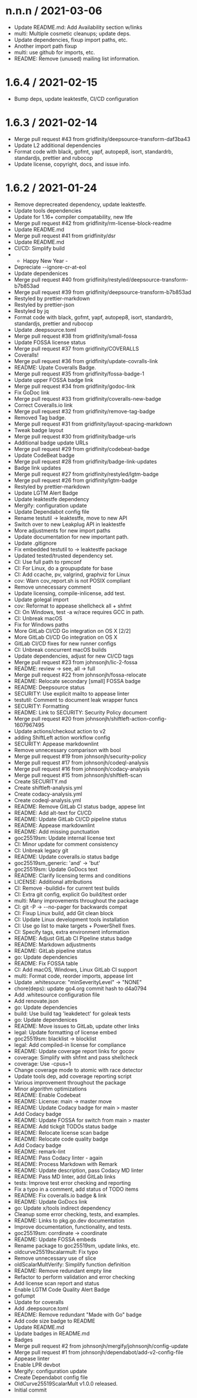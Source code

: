 
n.n.n / 2021-03-06
==================

  * Update README.md: Add Availability section w/links
  * multi: Multiple cosmetic cleanups; update deps.
  * Update dependencies, fixup import paths, etc.
  * Another import path fixup
  * multi: use github for imports, etc.
  * README: Remove (unused) mailing list information.

1.6.4 / 2021-02-15
==================

  * Bump deps, update leaktestfe, CI/CD configuration

1.6.3 / 2021-02-14
==================

  * Merge pull request #43 from gridfinity/deepsource-transform-daf3ba43
  * Update L2 additional dependencies
  * Format code with black, gofmt, yapf, autopep8, isort, standardrb, standardjs, prettier and rubocop
  * Update license, copyright, docs, and issue info.

1.6.2 / 2021-01-24
==================

  * Remove deprecreated dependency, update leaktestfe.
  * Update tools dependencies
  * Update for 1.16+ compiler compatability, new ltfe
  * Merge pull request #42 from gridfinity/rm-license-block-readme
  * Update README.md
  * Merge pull request #41 from gridfinity/dsr
  * Update README.md
  * CI/CD: Simplify build
  * - Happy New Year -
  * Depreciate --ignore-cr-at-eol
  * Update dependenices
  * Merge pull request #40 from gridfinity/restyled/deepsource-transform-b7b853ad
  * Merge pull request #39 from gridfinity/deepsource-transform-b7b853ad
  * Restyled by prettier-markdown
  * Restyled by prettier-json
  * Restyled by jq
  * Format code with black, gofmt, yapf, autopep8, isort, standardrb, standardjs, prettier and rubocop
  * Update .deepsource.toml
  * Merge pull request #38 from gridfinity/small-fossa
  * Update FOSSA license status
  * Merge pull request #37 from gridfinity/COVERALLS
  * Coveralls!
  * Merge pull request #36 from gridfinity/update-covralls-link
  * README: Upate Coveralls Badge.
  * Merge pull request #35 from gridfinity/fossa-badge-1
  * Update upper FOSSA badge link
  * Merge pull request #34 from gridfinity/godoc-link
  * Fix GoDoc link
  * Merge pull request #33 from gridfinity/coveralls-new-badge
  * Correct Coveralls.io link
  * Merge pull request #32 from gridfinity/remove-tag-badge
  * Removed Tag badge.
  * Merge pull request #31 from gridfinity/layout-spacing-markdown
  * Tweak badge layout
  * Merge pull request #30 from gridfinity/badge-urls
  * Additional badge update URLs
  * Merge pull request #29 from gridfinity/codebeat-badge
  * Update CodeBeat badge
  * Merge pull request #28 from gridfinity/badge-link-updates
  * Badge link updates
  * Merge pull request #27 from gridfinity/restyled/lgtm-badge
  * Merge pull request #26 from gridfinity/lgtm-badge
  * Restyled by prettier-markdown
  * Update LGTM Alert Badge
  * Update leaktestfe dependency
  * Mergify: configuration update
  * Update Dependabot config file
  * Rename testutil -> leaktestfe, move to new API
  * Switch over to new Leakplug API in leaktestfe
  * More adjustments for new import paths
  * Update documentation for new important path.
  * Update .gitignore
  * Fix embedded testutil to -> leaktestfe package
  * Updated tested/trusted dependency set.
  * CI: Use full path to rpmconf
  * CI: For Linux, do a groupupdate for base
  * CI: Add ccache, pv, valgrind, graphviz for Linux
  * cov: Warn cov_report.sh is not POSIX compliant
  * Remove unnecessary comment
  * Update licensing, compile-inlicense, add test.
  * Update golegal import
  * cov: Reformat to appease shellcheck all + shfmt
  * CI: On Windows, test -a w/race requires GCC in path.
  * CI: Unbreak macOS
  * Fix for Windows paths
  * More GitLab CI/CD Go integration on OS X [2/2]
  * More GitLab CI/CD Go integration on OS X
  * GitLab CI/CD fixes for new runner configs
  * CI: Unbreak concurrent macOS builds
  * Update dependencies, adjust for new CI/CD tags
  * Merge pull request #23 from johnsonjh/lic-2-fossa
  * README: review -> see, all -> full
  * Merge pull request #22 from johnsonjh/fossa-relocate
  * README: Relocate secondary [small] FOSSA badge
  * README: Deepsource status
  * SECURITY: Use explicit mailto to appease linter
  * testutil: Comment to document leak wrapper funcs
  * SECURITY: Formatting
  * README: Link to SECURITY: Security Policy document
  * Merge pull request #20 from johnsonjh/shiftleft-action-config-1607967495
  * Update actions/checkout action to v2
  * adding ShiftLeft action workflow config
  * SECURITY: Appease markdownlint
  * Remove unnecessary comparison with bool
  * Merge pull request #19 from johnsonjh/security-policy
  * Merge pull request #17 from johnsonjh/codeql-analysis
  * Merge pull request #16 from johnsonjh/codacy-analysis
  * Merge pull request #15 from johnsonjh/shiftleft-scan
  * Create SECURITY.md
  * Create shiftleft-analysis.yml
  * Create codacy-analysis.yml
  * Create codeql-analysis.yml
  * README: Remove GitLab CI status badge, appese lint
  * README: Add alt-text for CI/CD
  * README: Update GitLab CI/CD pipeline status
  * README: Appease markdownlint
  * README: Add missing punctuation
  * goc25519sm: Update internal license text
  * CI: Minor update for comment consistency
  * CI: Unbreak legacy git
  * README: Update coveralls.io status badge
  * goc25519sm_generic: 'and' -> 'but'
  * goc25519sm: Update GoDocs text
  * README: Clarify licensing terms and conditions
  * LICENSE: Additional attributions
  * CI: Remove -buildid= for current test builds
  * CI: Extra git config, explicit Go build/test order
  * multi: Many improvements throughout the package
  * CI: git -P -> --no-pager for backwards compat
  * CI: Fixup Linux build, add Git clean block
  * CI: Update Linux development tools installation
  * CI: Use go list to make targets + PowerShell fixes.
  * CI: Specify tags, extra environment information
  * README: Adjust GitLab CI Pipeline status badge
  * README: Markdown adjustments
  * README: GitLab pipeline status
  * go: Update dependencies
  * README: Fix FOSSA table
  * CI: Add macOS, Windows, Linux GitLab CI support
  * multi: Format code, reorder imports, appease lint
  * Update .whitesource: "minSeverityLevel" -> "NONE"
  * chore(deps): update go4.org commit hash to d4a0794
  * Add .whitesource configuration file
  * Add renovate.json
  * go: Update dependencies
  * build: Use build tag 'leakdetect' for goleak tests
  * go: Update dependenices
  * README: Move issues to GitLab, update other links
  * legal: Update formatting of license embed
  * goc25519sm: blacklist -> blocklist
  * legal: Add compiled-in license for compliance
  * README: Update coverage report links for gocov
  * coverage: Simplify with shfmt and pass shellcheck
  * coverage: Use -cpus=1
  * Change coverage mode to atomic with race detector
  * Update tools dep, add coverage reporting script
  * Various improvement throughout the package
  * Minor algorithm optimizations
  * README: Enable Codebeat
  * README: License: main -> master move
  * README: Update Codacy badge for main > master
  * Add Codacy badge
  * README: Update FOSSA for switch from main > master
  * README: Add tickgit TODOs status badge
  * README: Relocate license scan badge
  * README: Relocate code quality badge
  * Add Codacy badge
  * README: remark-lint
  * README: Pass Codacy linter - again
  * README: Process Markdown with Remark
  * README: Update description, pass Codacy MD linter
  * README: Pass MD linter, add GitLab links
  * tests: Improve test error checking and reporting
  * Fix a typo in a comment, add status of TODO items
  * README: Fix coveralls.io badge & link
  * README: Update GoDocs link
  * go: Update x/tools indirect dependency
  * Cleanup some error checking, tests, and examples.
  * README: Links to pkg.go.dev documentation
  * Improve documentation, functionality, and tests.
  * goc25519sm: corrdinate -> coordinate
  * README: Update FOSSA embeds
  * Rename package to goc25519sm, update links, etc.
  * oldcurve25519scalarmult: Fix typo
  * Remove unnecessary use of slice
  * oldScalarMultVerify: Simplify function definition
  * README: Remove redundant empty line
  * Refactor to perform validation and error checking
  * Add license scan report and status
  * Enable LGTM Code Quality Alert Badge
  * gofumpt
  * Update for coveralls
  * Add .deepsource.toml
  * README: Remove redundant "Made with Go" badge
  * Add code size badge to README
  * Update README.md
  * Update badges in README.md
  * Badges
  * Merge pull request #2 from johnsonjh/mergify/johnsonjh/config-update
  * Merge pull request #1 from johnsonjh/dependabot/add-v2-config-file
  * Appease linter
  * Enable LPR devbot
  * Mergify: configuration update
  * Create Dependabot config file
  * OldCurve25519ScalarMult v1.0.0 released.
  * Initial commit
